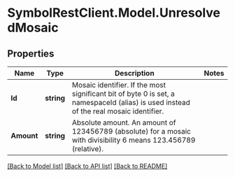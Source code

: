 # SymbolRestClient.Model.UnresolvedMosaic

## Properties

Name | Type | Description | Notes
------------ | ------------- | ------------- | -------------
**Id** | **string** | Mosaic identifier. If the most significant bit of byte 0 is set, a namespaceId (alias) is used instead of the real mosaic identifier.  | 
**Amount** | **string** | Absolute amount. An amount of 123456789 (absolute) for a mosaic with divisibility 6 means 123.456789 (relative). | 

[[Back to Model list]](../README.md#documentation-for-models) [[Back to API list]](../README.md#documentation-for-api-endpoints) [[Back to README]](../README.md)


